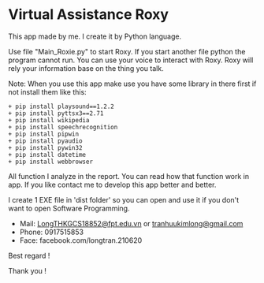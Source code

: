 # Virtual Assistance Roxy
This app made by me. I create it by Python language.

Use file "Main_Roxie.py" to start Roxy.
If you start another file python the program cannot run.
You can use your voice to interact with Roxy. 
Roxy will rely your information base on the thing you talk.

Note: When you use this app make use you have some 
library in there first if not install them like this:

	+ pip install playsound==1.2.2
	+ pip install pyttsx3==2.71
	+ pip install wikipedia
	+ pip install speechrecognition
	+ pip install pipwin
	+ pip install pyaudio
	+ pip install pywin32
	+ pip install datetime
	+ pip install webbrowser

All function I analyze in the report. You can read how that function work in app.
If you like contact me to develop this app better and better.

I create 1 EXE file in 'dist folder' so you can open and use it if you don't 
want to open Software Programming.

+ Mail: LongTHKGCS18852@fpt.edu.vn or tranhuukimlong@gmail.com
+ Phone: 0917515853
+ Face: facebook.com/longtran.210620

Best regard !

Thank you !
